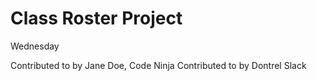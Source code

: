 # Class Roster Project

Wednesday

Contributed to by Jane Doe, Code Ninja
Contributed to by Dontrel Slack
